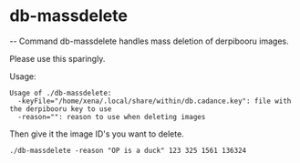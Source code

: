 # db-massdelete
--
Command db-massdelete handles mass deletion of derpibooru images.

Please use this sparingly.

Usage:

    Usage of ./db-massdelete:
      -keyFile="/home/xena/.local/share/within/db.cadance.key": file with the derpibooru key to use
      -reason="": reason to use when deleting images

Then give it the image ID's you want to delete.

    ./db-massdelete -reason "OP is a duck" 123 325 1561 136324
